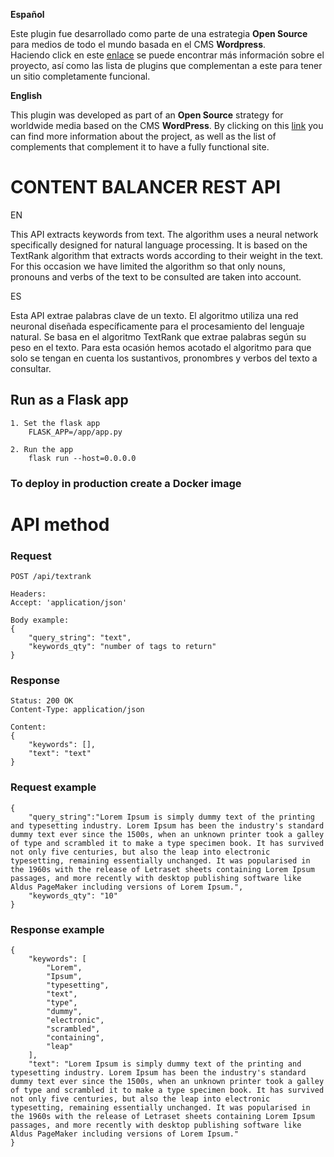 **Español**

Este plugin fue desarrollado como parte de una estrategia **Open Source** para medios de todo el mundo basada en el CMS **Wordpress**.  
Haciendo click en este [enlace](https://tiempoar.com.ar/proyecto-colaborativo/) se puede encontrar más información sobre el proyecto, así como las lista de plugins que complementan a este para tener un sitio completamente funcional.

**English**

This plugin was developed as part of an **Open Source** strategy for worldwide media based on the CMS **WordPress**.
By clicking on this [link](https://tiempoar.com.ar/proyecto-colaborativo/) you can find more information about the project, as well as the list of complements that complement it to have a fully functional site.

# CONTENT BALANCER REST API
EN

This API extracts keywords from text. The algorithm uses a neural network specifically designed for natural language processing.
It is based on the TextRank algorithm that extracts words according to their weight in the text.
For this occasion we have limited the algorithm so that only nouns, pronouns and verbs of the text to be consulted are taken into account.

ES

Esta API extrae palabras clave de un texto. El algoritmo utiliza una red neuronal diseñada específicamente para el procesamiento del lenguaje natural. Se basa en el algoritmo TextRank que extrae palabras según su peso en el texto. Para esta ocasión hemos acotado el algoritmo para que solo se tengan en cuenta los sustantivos, pronombres y verbos del texto a consultar.



## Run as a Flask app

    1. Set the flask app
        FLASK_APP=/app/app.py

    2. Run the app
        flask run --host=0.0.0.0
        
### To deploy in production create a Docker image

# API method

### Request

`POST /api/textrank`

    Headers:
    Accept: 'application/json'

    Body example:
    {
        "query_string": "text",
        "keywords_qty": "number of tags to return"
    }

### Response

    Status: 200 OK
    Content-Type: application/json

    Content:
    {
        "keywords": [],
        "text": "text"
    }

### Request example

    {
        "query_string":"Lorem Ipsum is simply dummy text of the printing and typesetting industry. Lorem Ipsum has been the industry's standard dummy text ever since the 1500s, when an unknown printer took a galley of type and scrambled it to make a type specimen book. It has survived not only five centuries, but also the leap into electronic typesetting, remaining essentially unchanged. It was popularised in the 1960s with the release of Letraset sheets containing Lorem Ipsum passages, and more recently with desktop publishing software like Aldus PageMaker including versions of Lorem Ipsum.",
        "keywords_qty": "10"
    }

### Response example

    {
        "keywords": [
            "Lorem",
            "Ipsum",
            "typesetting",
            "text",
            "type",
            "dummy",
            "electronic",
            "scrambled",
            "containing",
            "leap"
        ],
        "text": "Lorem Ipsum is simply dummy text of the printing and typesetting industry. Lorem Ipsum has been the industry's standard dummy text ever since the 1500s, when an unknown printer took a galley of type and scrambled it to make a type specimen book. It has survived not only five centuries, but also the leap into electronic typesetting, remaining essentially unchanged. It was popularised in the 1960s with the release of Letraset sheets containing Lorem Ipsum passages, and more recently with desktop publishing software like Aldus PageMaker including versions of Lorem Ipsum."
    }
